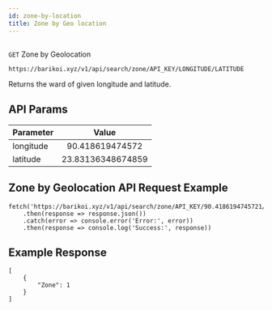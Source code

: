 ```yaml
---
id: zone-by-location
title: Zone by Geo location
---
```

##
```GET``` Zone by Geolocation

```
https://barikoi.xyz/v1/api/search/zone/API_KEY/LONGITUDE/LATITUDE
```

Returns the ward of given longitude and latitude.

## API Params

| Parameter     | Value         |
| ------------- |:-------------:| 
| longitude     | 90.418619474572   | 
| latitude      | 23.83136348674859 |

## Zone by Geolocation API Request Example

``` Js                                    
fetch('https://barikoi.xyz/v1/api/search/zone/API_KEY/90.4186194745721/23.83136348674859')
    .then(response => response.json())
    .catch(error => console.error('Error:', error))
    .then(response => console.log('Success:', response))
```

## Example Response

```
[
    {
        "Zone": 1
    }
]
```